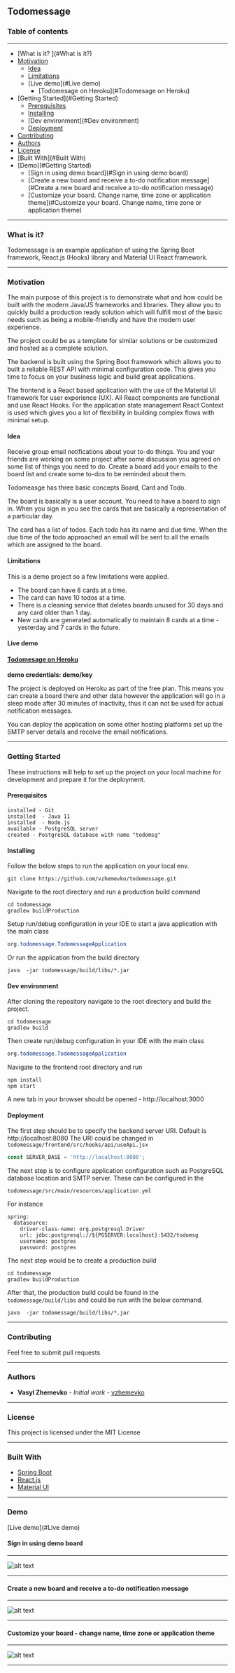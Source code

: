 ## Todomessage

### Table of contents
------------

   * [What is it? ](#What is it?)
   * [Motivation](#Motivation)
      * [Idea](#Idea)
      * [Limitations](#Limitations)
      * [Live demo](#Live demo)
           * [Todomesage on Heroku](#Todomesage on Heroku)
   * [Getting Started](#Getting Started)
      * [Prerequisites](#Prerequisites)
      * [Installing](#Installing)
      * [Dev environment](#Dev environment)
      * [Deployment](#Deployment)
   * [Contributing](#Contributing)
   * [Authors](#Authors)
   * [License](#License)
   * [Built With](#Built With)
   * [Demo](#Getting Started)
      * [Sign in using demo board](#Sign in using demo board)
      * [Create a new board and receive a to-do notification message](#Create a new board and receive a to-do notification message)
      * [Customize your board. Change name, time zone or application theme](#Customize your board. Change name, time zone or application theme)

------------

### What is it? 

Todomessage is an example application of using the Spring Boot framework, React.js (Hooks) library and Material UI React framework.

------------

### Motivation

The main purpose of this project is to demonstrate what and how could be built with the modern Java/JS frameworks and libraries. They allow you to quickly build a production ready solution which will fulfill most of the basic needs such as being a mobile-friendly and have the modern user experience. 

The project could be as a template for similar solutions or be customized and hosted as a complete solution.

The backend is built using the Spring Boot framework which allows you to built a reliable REST API with minimal configuration code. This gives you time to focus on your business logic and build great applications.

The frontend is a React based application with the use of the Material UI framework for user experience (UX). All React components are functional and use React Hooks. For the application state management React Context is used which gives you a lot of flexibility in building complex flows with minimal setup.

#### Idea

Receive group email notifications about your to-do things. You and your friends are working on some project after some discussion you agreed on some list of things you need to do. Create a board add your emails to the board list and create some to-dos to be reminded about them.

Todomeasge has three basic concepts Board, Card and Todo.

The board is basically is a user account. You need to have a board to sign in. When you sign in you see the cards that are basically a representation of a particular day.

The card has a list of todos. Each todo has its name and due time. When the due time of the todo approached an email will be sent to all the emails which are assigned to the board.

#### Limitations
This is a demo project so a few limitations were applied.

- The board can have 8 cards at a time.
- The card can have 10 todos at a time.
- There is a cleaning service that deletes boards unused for 30 days and any card older than 1 day.
-  New cards are generated automatically to maintain 8 cards at a time - yesterday and 7 cards in the future.

#### Live demo

#### [Todomesage on Heroku](https://todomessage.herokuapp.com/) 
**demo credentials:  demo/key**

The project is deployed on Heroku as part of the free plan. This means you can create a board there and other data however the application will go in a sleep mode after 30 minutes of inactivity, thus it can not be used for actual notification messages.

You can deploy the application on some other hosting platforms set up the SMTP server details and receive the email notifications.

------------

### Getting Started

These instructions will help to set up the project on your local machine for development and prepare it for the deployment.

#### Prerequisites

```
installed - Git
installed  - Java 11 
installed  - Node.js 
available - PostgreSQL server
created - PostgreSQL database with name "todomsg"
```

#### Installing

Follow the below steps to run the application on your local env.

```
git clone https://github.com/vzhemevko/todomessage.git
```

Navigate to the root directory and run a production build command

```
cd todomessage
gradlew buildProduction
```

Setup run/debug configuration in your IDE to start a java application with the main class

```java 
org.todomessage.TodomessageApplication
```

Or run the application from the build directory

```
java  -jar todomessage/build/libs/*.jar
```

#### Dev environment

After cloning the repository navigate to the root directory and build the project. 

```
cd todomessage
gradlew build
```

Then create run/debug configuration in your IDE with the main class

```java 
org.todomessage.TodomessageApplication
```

Navigate to the frontend root directory and run

```
npm install
npm start
```

A new tab in your browser should be opened - http://localhost:3000

#### Deployment

The first step should be to specify the backend server URI. Default is http://localhost:8080
The URI could be changed in  `todomessage/frontend/src/hooks/api/useApi.jsx`

```javascript
const SERVER_BASE = 'http://localhost:8080';
```

The next step is to configure application configuration such as PostgreSQL database location and SMTP server. These can be configured in the

`todomessage/src/main/resources/application.yml` 

For instance
```
spring:
  datasource:
    driver-class-name: org.postgresql.Driver
    url: jdbc:postgresql://${PGSERVER:localhost}:5432/todomsg
    username: postgres
    password: postgres
```

The next step would be to create a production build

```
cd todomessage
gradlew buildProduction
```

After that, the production build could be found in the `todomessage/build/libs` and could be run with the below command.

```
java  -jar todomessage/build/libs/*.jar
```

------------


### Contributing

Feel free to submit pull requests

------------

### Authors

* **Vasyl Zhemevko** - *Initial work* - [vzhemevko](https://github.com/vzhemevko)

------------

### License

This project is licensed under the MIT License

------------

### Built With

* [Spring Boot](https://spring.io/projects/spring-boot) 
* [React.js](https://reactjs.org) 
* [Material UI](https://material-ui.com) 

------------

### Demo

 [Live demo](#Live demo)

#### Sign in using demo board

------------

![alt text](https://github.com/vzhemevko/todomessage/blob/master/demo/create-new-board-and-todo.gif?raw=true)

------------

#### Create a new board and receive a to-do notification message

------------

![alt text](https://github.com/vzhemevko/todomessage/blob/master/demo/sign-in-demo-board.gif?raw=true)

------------

#### Customize your board - change name, time zone or application theme

------------

![alt text](https://github.com/vzhemevko/todomessage/blob/master/demo/settings-and-theme.gif?raw=true)

------------